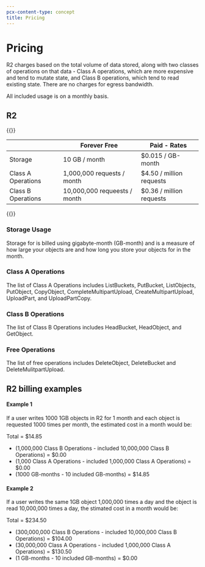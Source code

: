 ```yaml
---
pcx-content-type: concept
title: Pricing
---
```


# Pricing

R2 charges based on the total volume of data stored, along with two classes of operations on that data - Class A operations, which are more expensive and tend to mutate state, and Class B operations, which tend to read existing state. There are no charges for egress bandwidth.

All included usage is on a monthly basis.

## R2

{{<table-wrap>}}

|                    | Forever Free                 | Paid - Rates                       | 
| ------------------ | ---------------------------- | ---------------------------------- |
| Storage            | 10 GB / month                | $0.015 / GB-month                  |
| Class A Operations | 1,000,000 requests / month   | $4.50 / million requests           | 
| Class B Operations | 10,000,000 requeests / month | $0.36 / million requests           | 

{{</table-wrap>}}

### Storage Usage

Storage for is billed using gigabyte-month (GB-month) and is a measure of how large your objects are and how long you store your
objects for in the month.

### Class A Operations

The list of Class A Operations includes ListBuckets, PutBucket, ListObjects, PutObject, CopyObject, CompleteMultipartUpload, CreateMultipartUpload, UploadPart, 
and UploadPartCopy.

### Class B Operations

The list of Class B Operations includes HeadBucket, HeadObject, and GetObject.

### Free Operations

The list of free operations includes DeleteObject, DeleteBucket and DeleteMulitpartUpload.

## R2 billing examples

#### Example 1

If a user writes 1000 1GB objects in R2 for 1 month and each object is requested 1000 times per month, the 
estimated cost in a month would be:

Total = $14.85

- (1,000,000 Class B Operations - included 10,000,000 Class B Operations) = $0.00
- (1,000 Class A Operations - included 1,000,000 Class A Operations) = $0.00
- (1000 GB-months - 10 included GB-months) = $14.85

#### Example 2

If a user writes the same 1GB object 1,000,000 times a day and the object is read 10,000,000 times a day, 
the stimated cost in a month would be: 

Total = $234.50

- (300,000,000 Class B Operations - included 10,000,000 Class B Operations) = $104.00
- (30,000,000 Class A Operations - included 1,000,000 Class A Operations) = $130.50
- (1 GB-months - 10 included GB-months) = $0.00
